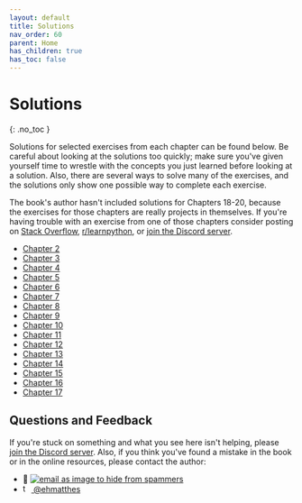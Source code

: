 ```yaml
---
layout: default
title: Solutions
nav_order: 60
parent: Home
has_children: true
has_toc: false
---
```


# Solutions
{: .no_toc }

Solutions for selected exercises from each chapter can be found below. Be careful about looking at the solutions too quickly; make sure you've given yourself time to wrestle with the concepts you just learned before looking at a solution. Also, there are several ways to solve many of the exercises, and the solutions only show one possible way to complete each exercise.

The book's author hasn't included solutions for Chapters 18-20, because the exercises for those chapters are really projects in themselves. If you're having trouble with an exercise from one of those chapters consider posting on [Stack Overflow](https://stackoverflow.com/), [r/learnpython](https://www.reddit.com/r/learnpython/), or [join the Discord server](https://discord.gg/KzzTBbr).

- [Chapter 2](./chapter_2.md)
- [Chapter 3](./chapter_3.md)
- [Chapter 4](./chapter_4.md)
- [Chapter 5](./chapter_5.md)
- [Chapter 6](./chapter_6.md)
- [Chapter 7](./chapter_7.md)
- [Chapter 8](./chapter_8.md)
- [Chapter 9](./chapter_9.md)
- [Chapter 10](./chapter_10.md)
- [Chapter 11](./chapter_11.md)
- [Chapter 12](./chapter_12.md)
- [Chapter 13](./chapter_13.md)
- [Chapter 14](./chapter_14.md)
- [Chapter 15](./chapter_15.md)
- [Chapter 16](./chapter_16.md)
- [Chapter 17](./chapter_17.md)

<a name="questions"></a>Questions and Feedback
---

If you're stuck on something and what you see here isn't helping, please [join the Discord server](https://discord.gg/KzzTBbr). Also, if you think you've found a mistake in the book or in the online resources, please contact the author:

- 📧 <a href="javascript:location='mailto:\u0065\u0068\u006d\u0061\u0074\u0074\u0068\u0065\u0073\u0040\u0067\u006d\u0061\u0069\u006c\u002e\u0063\u006f\u006d';void 0"><img  class="email" title="the author's email address as an image to prevent spamming" alt="email as image to hide from spammers" src="{{ '/assets/images/ematthes.svg' | relative_url  }}"/></a>
- [<img src="https://raw.githubusercontent.com/johan/svg-cleanups/master/logos/twitter.svg" title="the twitter logo" alt="twitter logo of a blue bird" width="15"/>  @ehmatthes](http://twitter.com/ehmatthes/)